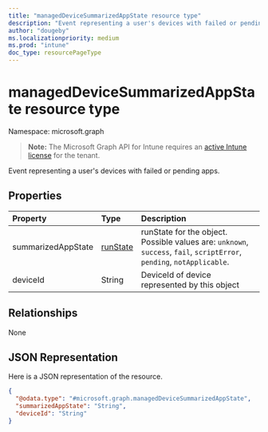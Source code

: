 ```yaml
---
title: "managedDeviceSummarizedAppState resource type"
description: "Event representing a user's devices with failed or pending apps."
author: "dougeby"
ms.localizationpriority: medium
ms.prod: "intune"
doc_type: resourcePageType
---
```


# managedDeviceSummarizedAppState resource type

Namespace: microsoft.graph

> **Note:** The Microsoft Graph API for Intune requires an [active Intune license](https://go.microsoft.com/fwlink/?linkid=839381) for the tenant.

Event representing a user's devices with failed or pending apps.

## Properties
|Property|Type|Description|
|:---|:---|:---|
|summarizedAppState|[runState](../resources/intune-troubleshooting-runstate.md)|runState for the object. Possible values are: `unknown`, `success`, `fail`, `scriptError`, `pending`, `notApplicable`.|
|deviceId|String|DeviceId of device represented by this object|

## Relationships
None

## JSON Representation
Here is a JSON representation of the resource.
<!-- {
  "blockType": "resource",
  "@odata.type": "microsoft.graph.managedDeviceSummarizedAppState"
}
-->
``` json
{
  "@odata.type": "#microsoft.graph.managedDeviceSummarizedAppState",
  "summarizedAppState": "String",
  "deviceId": "String"
}
```




